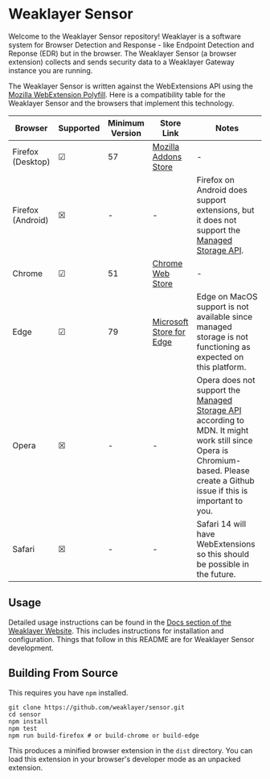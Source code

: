 # Weaklayer Sensor

Welcome to the Weaklayer Sensor repository!
Weaklayer is a software system for Browser Detection and Response - like Endpoint Detection and Reponse (EDR) but in the browser.
The Weaklayer Sensor (a browser extension) collects and sends security data to a Weaklayer Gateway instance you are running.

The Weaklayer Sensor is written against the WebExtensions API using the [Mozilla WebExtension Polyfill](https://github.com/mozilla/webextension-polyfill).
Here is a compatibility table for the Weaklayer Sensor and the browsers that implement this technology.

| Browser | Supported | Minimum Version | Store Link | Notes |
|---------|-----------|-----------------|------------|-------|
| Firefox (Desktop)  | &#x2611; | 57  | [Mozilla Addons Store](https://addons.mozilla.org/firefox/addon/weaklayer-sensor/)   | - |
| Firefox (Android)  | &#x2612; | - | - | Firefox on Android does support extensions, but it does not support the [Managed Storage API](https://developer.mozilla.org/en-US/docs/Mozilla/Add-ons/WebExtensions/API/storage/managed). |
| Chrome | &#x2611; | 51 | [Chrome Web Store](https://chrome.google.com/webstore/detail/weaklayer-sensor/joancbgicjhnjkkknlpablgmdcgcpnhj) | - |
| Edge | &#x2611; | 79 | [Microsoft Store for Edge](https://microsoftedge.microsoft.com/addons/detail/weaklayer-sensor/kngkbghmgoehankpjifhjjglibcickjb) | Edge on MacOS support is not available since managed storage is not functioning as expected on this platform. |
| Opera | &#x2612; | - | - | Opera does not support the [Managed Storage API](https://developer.mozilla.org/en-US/docs/Mozilla/Add-ons/WebExtensions/API/storage/managed) according to MDN. It might work still since Opera is Chromium-based. Please create a Github issue if this is important to you. |
| Safari | &#x2612; | - | - | Safari 14 will have WebExtensions so this should be possible in the future. |

## Usage

Detailed usage instructions can be found in the [Docs section of the Weaklayer Website](https://weaklayer.com/docs/).
This includes instructions for installation and configuration.
Things that follow in this README are for Weaklayer Sensor development.

## Building From Source

This requires you have `npm` installed.

```
git clone https://github.com/weaklayer/sensor.git
cd sensor
npm install
npm test
npm run build-firefox # or build-chrome or build-edge
```

This produces a minified browser extension in the `dist` directory.
You can load this extension in your browser's developer mode as an unpacked extension.
